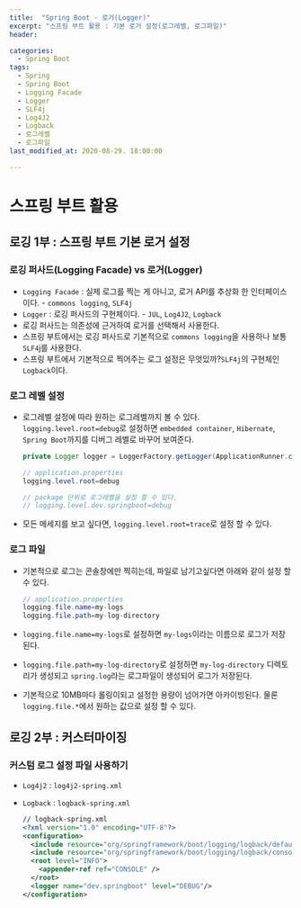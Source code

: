 ```yaml
---
title:  "Spring Boot - 로거(Logger)"
excerpt: "스프링 부트 활용 : 기본 로거 설정(로그레벨, 로그파일)"
header:

categories:
  - Spring Boot
tags:
  - Spring
  - Spring Boot
  - Logging Facade
  - Logger
  - SLF4j
  - Log4J2
  - Logback
  - 로그레벨
  - 로그파일
last_modified_at: 2020-08-29. 18:00:00

---
```


# 스프링 부트 활용

## 로깅 1부 : 스프링 부트 기본 로거 설정

### 로깅 퍼사드(Logging Facade) vs 로거(Logger)

- `Logging Facade` : 실제 로그를 찍는 게 아니고, 로거 API를 추상화 한 인터페이스이다. - `commons logging`,  `SLF4j`
- `Logger` : 로깅 퍼사드의 구현체이다. - `JUL`, `Log4J2`, `Logback`
- 로깅 퍼사드는 의존성에 근거하여 로거를 선택해서 사용한다.
- 스프링 부트에서는 로깅 퍼사드로 기본적으로 `commons logging`을 사용하나 보통 `SLF4`j를 사용한다.
- 스프링 부트에서 기본적으로 찍어주는 로그 설정은 무엇있까?`SLF4j`의 구현체인 `Logback`이다.



### 로그 레벨 설정

- 로그레벨 설정에 따라 원하는 로그레벨까지 볼 수 있다.  `logging.level.root=debug`로 설정하면 `embedded container`, `Hibernate`, `Spring Boot`까지를 디버그 레벨로 바꾸어 보여준다. 

  ```java
  private Logger logger = LoggerFactory.getLogger(ApplicationRunner.class);
  ```

  ```java
  // application.properties
  logging.level.root=debug
  
  // package 단위로 로그레벨을 설정 할 수 있다.
  // logging.level.dev.springboot=debug
  ```

- 모든 메세지를 보고 싶다면, `logging.level.root=trace`로 설정 할 수 있다.



### 로그 파일

- 기본적으로 로그는 콘솔창에만 찍히는데, 파일로 남기고싶다면 아래와 같이 설정 할 수 있다.

  ```java
  // application.properties
  logging.file.name=my-logs
  logging.file.path=my-log-directory
  ```

- `logging.file.name=my-logs`로 설정하면 `my-logs`이라는 이름으로 로그가 저장된다.

- `logging.file.path=my-log-directory`로 설정하면 `my-log-directory` 디렉토리가 생성되고 `spring.log`라는 로그파일이 생성되어 로그가 저장된다.

- 기본적으로 10MB마다 롤링이되고 설정한 용량이 넘어가면 아카이빙된다. 물론 `logging.file.*`에서 원하는 값으로 설정 할 수 있다.



## 로깅 2부 : 커스터마이징

### 커스텀 로그 설정 파일 사용하기

- `Log4j2` : `log4j2-spring.xml`

- `Logback` : `logback-spring.xml`

  ```xml
  // logback-spring.xml
  <?xml version="1.0" encoding="UTF-8"?>
  <configuration>
    <include resource="org/springframework/boot/logging/logback/defaults.xml"/>
    <include resource="org/springframework/boot/logging/logback/console-appender.xml" />
    <root level="INFO">
      <appender-ref ref="CONSOLE" />
    </root>
    <logger name="dev.springboot" level="DEBUG"/>
  </configuration>
  ```

